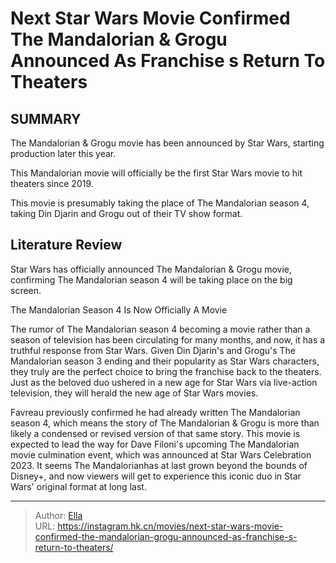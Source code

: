 # Next Star Wars Movie Confirmed The Mandalorian &amp; Grogu Announced As Franchise s Return To Theaters


## SUMMARY 

 The Mandalorian &amp; Grogu movie has been announced by Star Wars, starting production later this year. 

 This Mandalorian movie will officially be the first Star Wars movie to hit theaters since 2019. 

 This movie is presumably taking the place of The Mandalorian season 4, taking Din Djarin and Grogu out of their TV show format. 



## Literature Review

Star Wars has officially announced The Mandalorian &amp; Grogu movie, confirming The Mandalorian season 4 will be taking place on the big screen.

 The Mandalorian Season 4 Is Now Officially A Movie 
        

The rumor of The Mandalorian season 4 becoming a movie rather than a season of television has been circulating for many months, and now, it has a truthful response from Star Wars. Given Din Djarin&#39;s and Grogu&#39;s The Mandalorian season 3 ending and their popularity as Star Wars characters, they truly are the perfect choice to bring the franchise back to the theaters. Just as the beloved duo ushered in a new age for Star Wars via live-action television, they will herald the new age of Star Wars movies.

Favreau previously confirmed he had already written The Mandalorian season 4, which means the story of The Mandalorian &amp; Grogu is more than likely a condensed or revised version of that same story. This movie is expected to lead the way for Dave Filoni&#39;s upcoming The Mandalorian movie culmination event, which was announced at Star Wars Celebration 2023. It seems The Mandalorianhas at last grown beyond the bounds of Disney&#43;, and now viewers will get to experience this iconic duo in Star Wars&#39; original format at long last.


---

> Author: [Ella](https://instagram.hk.cn/)  
> URL: https://instagram.hk.cn/movies/next-star-wars-movie-confirmed-the-mandalorian-grogu-announced-as-franchise-s-return-to-theaters/  

